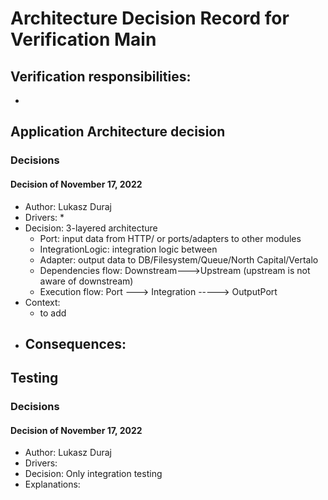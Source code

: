 # Architecture Decision Record for Verification Main

## Verification responsibilities:

*

## Application Architecture decision

### Decisions

#### Decision of November 17, 2022

* Author: Lukasz Duraj
* Drivers:
  *
* Decision: 3-layered architecture
  - Port: input data from HTTP/ or ports/adapters to other modules
  - IntegrationLogic: integration logic between
  - Adapter: output data to DB/Filesystem/Queue/North Capital/Vertalo
  - Dependencies flow: Downstream--->Upstream (upstream is not aware of downstream)
  - Execution flow: Port ---> Integration -----> OutputPort
* Context:
  - to add
* Consequences:
  - 

## Testing

### Decisions

#### Decision of November 17, 2022

* Author: Lukasz Duraj
* Drivers:
* Decision: Only integration testing
* Explanations:
